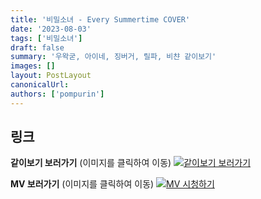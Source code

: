 ```yaml
---
title: '비밀소녀 - Every Summertime COVER'
date: '2023-08-03'
tags: ['비밀소녀']
draft: false
summary: '우왁굳, 아이네, 징버거, 릴파, 비챤 같이보기'
images: []
layout: PostLayout
canonicalUrl:
authors: ['pompurin']
---
```


## 링크

**같이보기 보러가기** (이미지를 클릭하여 이동)
[![같이보기 보러가기](https://cdn.discordapp.com/attachments/1136601898116464710/1137050327938506852/logo.png)](https://cafe.naver.com/steamindiegame/12294777)

**MV 보러가기** (이미지를 클릭하여 이동)
[![MV 시청하기](https://i.ytimg.com/vi/ME0m9X7q2UU/maxresdefault.jpg)](https://youtu.be/ME0m9X7q2UU)
